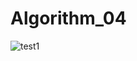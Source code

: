 # Algorithm_04
![test1](https://user-images.githubusercontent.com/107430394/173432595-9fda1b1d-b106-4b44-98db-8dee2c454d48.png)
